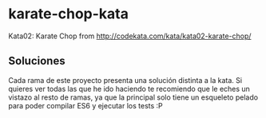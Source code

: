 # karate-chop-kata
Kata02: Karate Chop from http://codekata.com/kata/kata02-karate-chop/

## Soluciones
Cada rama de este proyecto presenta una solución distinta a la kata.
Si quieres ver todas las que he ido haciendo te recomiendo que le eches
un vistazo al resto de ramas, ya que la principal solo tiene un esqueleto
pelado para poder compilar ES6 y ejecutar los tests :P